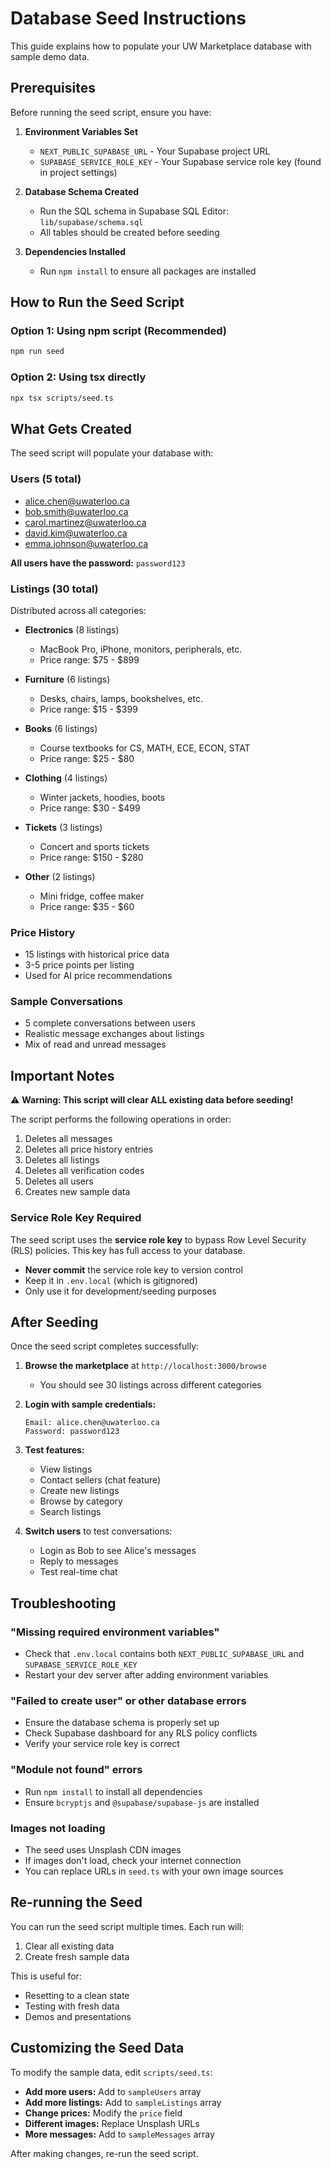 # Database Seed Instructions

This guide explains how to populate your UW Marketplace database with sample demo data.

## Prerequisites

Before running the seed script, ensure you have:

1. **Environment Variables Set**
   - `NEXT_PUBLIC_SUPABASE_URL` - Your Supabase project URL
   - `SUPABASE_SERVICE_ROLE_KEY` - Your Supabase service role key (found in project settings)

2. **Database Schema Created**
   - Run the SQL schema in Supabase SQL Editor: `lib/supabase/schema.sql`
   - All tables should be created before seeding

3. **Dependencies Installed**
   - Run `npm install` to ensure all packages are installed

## How to Run the Seed Script

### Option 1: Using npm script (Recommended)

```bash
npm run seed
```

### Option 2: Using tsx directly

```bash
npx tsx scripts/seed.ts
```

## What Gets Created

The seed script will populate your database with:

### Users (5 total)
- alice.chen@uwaterloo.ca
- bob.smith@uwaterloo.ca
- carol.martinez@uwaterloo.ca
- david.kim@uwaterloo.ca
- emma.johnson@uwaterloo.ca

**All users have the password:** `password123`

### Listings (30 total)

Distributed across all categories:

- **Electronics** (8 listings)
  - MacBook Pro, iPhone, monitors, peripherals, etc.
  - Price range: $75 - $899

- **Furniture** (6 listings)
  - Desks, chairs, lamps, bookshelves, etc.
  - Price range: $15 - $399

- **Books** (6 listings)
  - Course textbooks for CS, MATH, ECE, ECON, STAT
  - Price range: $25 - $80

- **Clothing** (4 listings)
  - Winter jackets, hoodies, boots
  - Price range: $30 - $499

- **Tickets** (3 listings)
  - Concert and sports tickets
  - Price range: $150 - $280

- **Other** (2 listings)
  - Mini fridge, coffee maker
  - Price range: $35 - $60

### Price History
- 15 listings with historical price data
- 3-5 price points per listing
- Used for AI price recommendations

### Sample Conversations
- 5 complete conversations between users
- Realistic message exchanges about listings
- Mix of read and unread messages

## Important Notes

⚠️ **Warning: This script will clear ALL existing data before seeding!**

The script performs the following operations in order:

1. Deletes all messages
2. Deletes all price history entries
3. Deletes all listings
4. Deletes all verification codes
5. Deletes all users
6. Creates new sample data

### Service Role Key Required

The seed script uses the **service role key** to bypass Row Level Security (RLS) policies. This key has full access to your database.

- **Never commit** the service role key to version control
- Keep it in `.env.local` (which is gitignored)
- Only use it for development/seeding purposes

## After Seeding

Once the seed script completes successfully:

1. **Browse the marketplace** at `http://localhost:3000/browse`
   - You should see 30 listings across different categories

2. **Login with sample credentials:**
   ```
   Email: alice.chen@uwaterloo.ca
   Password: password123
   ```

3. **Test features:**
   - View listings
   - Contact sellers (chat feature)
   - Create new listings
   - Browse by category
   - Search listings

4. **Switch users** to test conversations:
   - Login as Bob to see Alice's messages
   - Reply to messages
   - Test real-time chat

## Troubleshooting

### "Missing required environment variables"
- Check that `.env.local` contains both `NEXT_PUBLIC_SUPABASE_URL` and `SUPABASE_SERVICE_ROLE_KEY`
- Restart your dev server after adding environment variables

### "Failed to create user" or other database errors
- Ensure the database schema is properly set up
- Check Supabase dashboard for any RLS policy conflicts
- Verify your service role key is correct

### "Module not found" errors
- Run `npm install` to install all dependencies
- Ensure `bcryptjs` and `@supabase/supabase-js` are installed

### Images not loading
- The seed uses Unsplash CDN images
- If images don't load, check your internet connection
- You can replace URLs in `seed.ts` with your own image sources

## Re-running the Seed

You can run the seed script multiple times. Each run will:
1. Clear all existing data
2. Create fresh sample data

This is useful for:
- Resetting to a clean state
- Testing with fresh data
- Demos and presentations

## Customizing the Seed Data

To modify the sample data, edit `scripts/seed.ts`:

- **Add more users:** Add to `sampleUsers` array
- **Add more listings:** Add to `sampleListings` array
- **Change prices:** Modify the `price` field
- **Different images:** Replace Unsplash URLs
- **More messages:** Add to `sampleMessages` array

After making changes, re-run the seed script.
